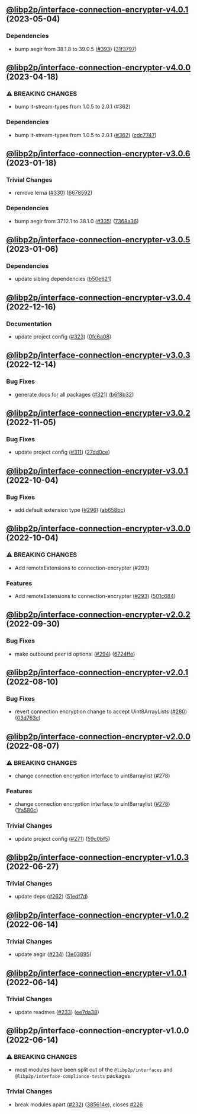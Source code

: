 ## [@libp2p/interface-connection-encrypter-v4.0.1](https://github.com/libp2p/js-libp2p-interfaces/compare/@libp2p/interface-connection-encrypter-v4.0.0...@libp2p/interface-connection-encrypter-v4.0.1) (2023-05-04)


### Dependencies

* bump aegir from 38.1.8 to 39.0.5 ([#393](https://github.com/libp2p/js-libp2p-interfaces/issues/393)) ([31f3797](https://github.com/libp2p/js-libp2p-interfaces/commit/31f3797b24f7c23f3f16e9db3a230bd5f7cd5175))

## [@libp2p/interface-connection-encrypter-v4.0.0](https://github.com/libp2p/js-libp2p-interfaces/compare/@libp2p/interface-connection-encrypter-v3.0.6...@libp2p/interface-connection-encrypter-v4.0.0) (2023-04-18)


### ⚠ BREAKING CHANGES

* bump it-stream-types from 1.0.5 to 2.0.1 (#362)

### Dependencies

* bump it-stream-types from 1.0.5 to 2.0.1 ([#362](https://github.com/libp2p/js-libp2p-interfaces/issues/362)) ([cdc7747](https://github.com/libp2p/js-libp2p-interfaces/commit/cdc774792beead63e0ded96bd6c23de0335a49e3))

## [@libp2p/interface-connection-encrypter-v3.0.6](https://github.com/libp2p/js-libp2p-interfaces/compare/@libp2p/interface-connection-encrypter-v3.0.5...@libp2p/interface-connection-encrypter-v3.0.6) (2023-01-18)


### Trivial Changes

* remove lerna ([#330](https://github.com/libp2p/js-libp2p-interfaces/issues/330)) ([6678592](https://github.com/libp2p/js-libp2p-interfaces/commit/6678592dd0cf601a2671852f9d2a0aff5dee2b18))


### Dependencies

* bump aegir from 37.12.1 to 38.1.0 ([#335](https://github.com/libp2p/js-libp2p-interfaces/issues/335)) ([7368a36](https://github.com/libp2p/js-libp2p-interfaces/commit/7368a363423a08e8fa247dcb76ea13e4cf030d65))

## [@libp2p/interface-connection-encrypter-v3.0.5](https://github.com/libp2p/js-libp2p-interfaces/compare/@libp2p/interface-connection-encrypter-v3.0.4...@libp2p/interface-connection-encrypter-v3.0.5) (2023-01-06)


### Dependencies

* update sibling dependencies ([b50e621](https://github.com/libp2p/js-libp2p-interfaces/commit/b50e621d31a8b32affc3fadb9f97c4883d577f93))

## [@libp2p/interface-connection-encrypter-v3.0.4](https://github.com/libp2p/js-libp2p-interfaces/compare/@libp2p/interface-connection-encrypter-v3.0.3...@libp2p/interface-connection-encrypter-v3.0.4) (2022-12-16)


### Documentation

* update project config ([#323](https://github.com/libp2p/js-libp2p-interfaces/issues/323)) ([0fc6a08](https://github.com/libp2p/js-libp2p-interfaces/commit/0fc6a08e9cdcefe361fe325281a3a2a03759ff59))

## [@libp2p/interface-connection-encrypter-v3.0.3](https://github.com/libp2p/js-libp2p-interfaces/compare/@libp2p/interface-connection-encrypter-v3.0.2...@libp2p/interface-connection-encrypter-v3.0.3) (2022-12-14)


### Bug Fixes

* generate docs for all packages ([#321](https://github.com/libp2p/js-libp2p-interfaces/issues/321)) ([b6f8b32](https://github.com/libp2p/js-libp2p-interfaces/commit/b6f8b32a920c15a28fe021e6050e31aaae89d518))

## [@libp2p/interface-connection-encrypter-v3.0.2](https://github.com/libp2p/js-libp2p-interfaces/compare/@libp2p/interface-connection-encrypter-v3.0.1...@libp2p/interface-connection-encrypter-v3.0.2) (2022-11-05)


### Bug Fixes

* update project config ([#311](https://github.com/libp2p/js-libp2p-interfaces/issues/311)) ([27dd0ce](https://github.com/libp2p/js-libp2p-interfaces/commit/27dd0ce3c249892ac69cbb24ddaf0b9f32385e37))

## [@libp2p/interface-connection-encrypter-v3.0.1](https://github.com/libp2p/js-libp2p-interfaces/compare/@libp2p/interface-connection-encrypter-v3.0.0...@libp2p/interface-connection-encrypter-v3.0.1) (2022-10-04)


### Bug Fixes

* add default extension type ([#296](https://github.com/libp2p/js-libp2p-interfaces/issues/296)) ([ab658bc](https://github.com/libp2p/js-libp2p-interfaces/commit/ab658bc1b11e411e685388acb9da8f65d62ef919))

## [@libp2p/interface-connection-encrypter-v3.0.0](https://github.com/libp2p/js-libp2p-interfaces/compare/@libp2p/interface-connection-encrypter-v2.0.2...@libp2p/interface-connection-encrypter-v3.0.0) (2022-10-04)


### ⚠ BREAKING CHANGES

* Add remoteExtensions to connection-encrypter (#293)

### Features

* Add remoteExtensions to connection-encrypter ([#293](https://github.com/libp2p/js-libp2p-interfaces/issues/293)) ([501c684](https://github.com/libp2p/js-libp2p-interfaces/commit/501c684d792cd910de7cb9bfbda349db257ee2ca))

## [@libp2p/interface-connection-encrypter-v2.0.2](https://github.com/libp2p/js-libp2p-interfaces/compare/@libp2p/interface-connection-encrypter-v2.0.1...@libp2p/interface-connection-encrypter-v2.0.2) (2022-09-30)


### Bug Fixes

* make outbound peer id optional ([#294](https://github.com/libp2p/js-libp2p-interfaces/issues/294)) ([6724ffe](https://github.com/libp2p/js-libp2p-interfaces/commit/6724ffef0d170dba2d4c9973b46334fc421f8ea8))

## [@libp2p/interface-connection-encrypter-v2.0.1](https://github.com/libp2p/js-libp2p-interfaces/compare/@libp2p/interface-connection-encrypter-v2.0.0...@libp2p/interface-connection-encrypter-v2.0.1) (2022-08-10)


### Bug Fixes

* revert connection encryption change to accept Uint8ArrayLists ([#280](https://github.com/libp2p/js-libp2p-interfaces/issues/280)) ([03d763c](https://github.com/libp2p/js-libp2p-interfaces/commit/03d763c1a6b168bba001783a1fb59af3f7d4e205))

## [@libp2p/interface-connection-encrypter-v2.0.0](https://github.com/libp2p/js-libp2p-interfaces/compare/@libp2p/interface-connection-encrypter-v1.0.3...@libp2p/interface-connection-encrypter-v2.0.0) (2022-08-07)


### ⚠ BREAKING CHANGES

* change connection encryption interface to uint8arraylist (#278)

### Features

* change connection encryption interface to uint8arraylist ([#278](https://github.com/libp2p/js-libp2p-interfaces/issues/278)) ([1fa580c](https://github.com/libp2p/js-libp2p-interfaces/commit/1fa580c5a45325dc9384738e9a78a238eabb81c3))


### Trivial Changes

* update project config ([#271](https://github.com/libp2p/js-libp2p-interfaces/issues/271)) ([59c0bf5](https://github.com/libp2p/js-libp2p-interfaces/commit/59c0bf5e0b05496fca2e4902632b61bb41fad9e9))

## [@libp2p/interface-connection-encrypter-v1.0.3](https://github.com/libp2p/js-libp2p-interfaces/compare/@libp2p/interface-connection-encrypter-v1.0.2...@libp2p/interface-connection-encrypter-v1.0.3) (2022-06-27)


### Trivial Changes

* update deps ([#262](https://github.com/libp2p/js-libp2p-interfaces/issues/262)) ([51edf7d](https://github.com/libp2p/js-libp2p-interfaces/commit/51edf7d9b3765a6f75c915b1483ea345d0133a41))

## [@libp2p/interface-connection-encrypter-v1.0.2](https://github.com/libp2p/js-libp2p-interfaces/compare/@libp2p/interface-connection-encrypter-v1.0.1...@libp2p/interface-connection-encrypter-v1.0.2) (2022-06-14)


### Trivial Changes

* update aegir ([#234](https://github.com/libp2p/js-libp2p-interfaces/issues/234)) ([3e03895](https://github.com/libp2p/js-libp2p-interfaces/commit/3e038959ecab6cfa3585df9ee179c0af7a61eda5))

## [@libp2p/interface-connection-encrypter-v1.0.1](https://github.com/libp2p/js-libp2p-interfaces/compare/@libp2p/interface-connection-encrypter-v1.0.0...@libp2p/interface-connection-encrypter-v1.0.1) (2022-06-14)


### Trivial Changes

* update readmes ([#233](https://github.com/libp2p/js-libp2p-interfaces/issues/233)) ([ee7da38](https://github.com/libp2p/js-libp2p-interfaces/commit/ee7da38dccc08160d26c8436df8739ce7e0b340e))

## @libp2p/interface-connection-encrypter-v1.0.0 (2022-06-14)


### ⚠ BREAKING CHANGES

* most modules have been split out of the `@libp2p/interfaces` and `@libp2p/interface-compliance-tests` packages

### Trivial Changes

* break modules apart ([#232](https://github.com/libp2p/js-libp2p-interfaces/issues/232)) ([385614e](https://github.com/libp2p/js-libp2p-interfaces/commit/385614e772329052ab17415c8bd421f65b01a61b)), closes [#226](https://github.com/libp2p/js-libp2p-interfaces/issues/226)
